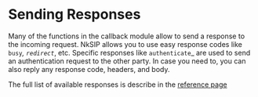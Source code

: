 # Sending Responses

Many of the functions in the callback module allow to send a response to the incoming request. NkSIP allows you to use easy response codes like `busy`_, `redirect`_, etc. Specific responses like `authenticate`_ are used to send an authentication request to the other party. In case you need to, you can also reply any response code, headers, and body. 

The full list of available responses is describe in the [reference page](../reference/responses.md)
